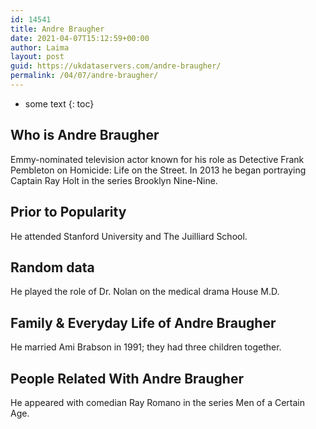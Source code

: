```yaml
---
id: 14541
title: Andre Braugher
date: 2021-04-07T15:12:59+00:00
author: Laima
layout: post
guid: https://ukdataservers.com/andre-braugher/
permalink: /04/07/andre-braugher/
---
```


* some text
{: toc}


## Who is Andre Braugher
                  
                  
                  
Emmy-nominated television actor known for his role as Detective Frank Pembleton on Homicide: Life on the Street. In 2013 he began portraying Captain Ray Holt in the series Brooklyn Nine-Nine.
                  
              
            
              
            
                
                
                
## Prior to Popularity
                  
                  
                  
He attended Stanford University and The Juilliard School.
                  
              
            
              
            
                
                
                
## Random data
                  
                  
                  
He played the role of Dr. Nolan on the medical drama House M.D.
                  
              
            
              
            
                
                
                
## Family & Everyday Life of Andre Braugher
                  
                  
                  
He married Ami Brabson in 1991; they had three children together.
                  
              
            
              
            
                
                
                
## People Related With Andre Braugher
                  
                  
                  
He appeared with comedian Ray Romano in the series Men of a Certain Age.
                  
              
            
              
            
                
              
            
              
              
            
            
              
            
          
          
          
